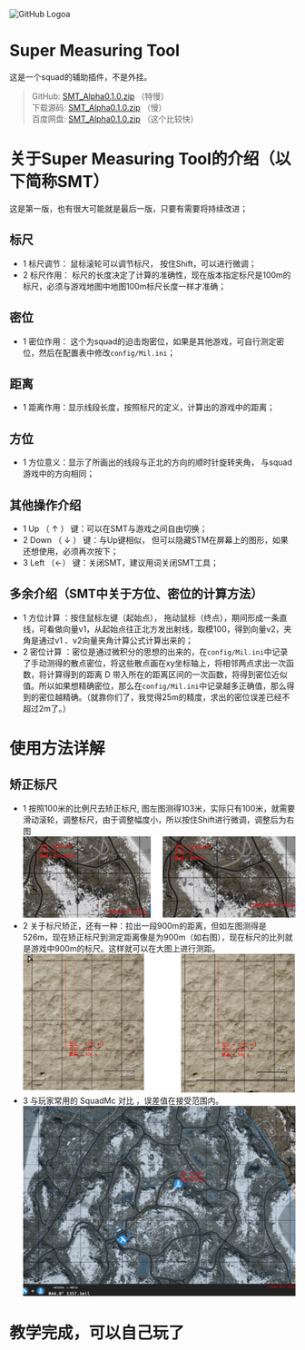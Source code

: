 ![GitHub Logoa](/icon/favicon128_128.ico)
# Super Measuring Tool
这是一个squad的辅助插件，不是外挂。

> GitHub: [SMT_Alpha0.1.0.zip](https://github.com/CppToGo/SquadPlugin/files/3558628/SMT_Alpha0.1.0.zip)  （特慢）  
> 下载源码: [SMT_Alpha0.1.0.zip](https://github.com/CppToGo/SquadPlugin/releases)  （慢）  
> 百度网盘: [SMT_Alpha0.1.0.zip](https://pan.baidu.com/s/1bgAbescZWx21xCuwUH6DsA) （这个比较快）  
# 关于Super Measuring Tool的介绍（以下简称SMT）
这是第一版，也有很大可能就是最后一版，只要有需要将持续改进；
## 标尺
- 1  标尺调节： 鼠标滚轮可以调节标尺， 按住Shift，可以进行微调；
- 2  标尺作用： 标尺的长度决定了计算的准确性，现在版本指定标尺是100m的标尺，必须与游戏地图中地图100m标尺长度一样才准确；
## 密位
- 1 密位作用： 这个为squad的迫击炮密位，如果是其他游戏，可自行测定密位，然后在配置表中修改`config/Mil.ini`；
## 距离
- 1 距离作用：显示线段长度，按照标尺的定义，计算出的游戏中的距离；
## 方位
- 1 方位意义：显示了所画出的线段与正北的方向的顺时针旋转夹角， 与squad游戏中的方向相同；

## 其他操作介绍
- 1    Up   （ ↑ ） 键：可以在SMT与游戏之间自由切换；
- 2 Down （ ↓ ） 键：与Up键相似， 但可以隐藏STM在屏幕上的图形，如果还想使用，必须再次按下；
- 3   Left   （←） 键：关闭SMT，建议用词关闭SMT工具；
## 多余介绍（SMT中关于方位、密位的计算方法）
- 1 方位计算 ：按住鼠标左键（起始点）， 拖动鼠标（终点），期间形成一条直线，可看做向量v1，从起始点往正北方发出射线，取模100，得到向量v2，夹角是通过v1 、v2向量夹角计算公式计算出来的；
- 2 密位计算 ：密位是通过微积分的思想的出来的，在`config/Mil.ini`中记录了手动测得的散点密位，将这些散点画在xy坐标轴上，将相邻两点求出一次函数，将计算得到的距离 D 带入所在的距离区间的一次函数，将得到密位近似值。所以如果想精确密位，那么在`config/Mil.ini`中记录越多正确值，那么得到的密位越精确。（就靠你们了，我觉得25m的精度，求出的密位误差已经不超过2m了。）

# 使用方法详解
## 矫正标尺
- 1 按照100米的比例尺去矫正标尺, 图左图测得103米，实际只有100米，就需要滑动滚轮，调整标尺，由于调整幅度小，所以按住Shift进行微调，调整后为右图
![标尺矫正示意图](/MarkdownResources/标尺示意图.png)
- 2 关于标尺矫正，还有一种：拉出一段900m的距离，但如左图测得是526m，现在矫正标尺到测定距离像是为900m（如右图），现在标尺的比列就是游戏中900m的标尺。这样就可以在大图上进行测距。
![标尺矫正示意图2](/MarkdownResources/标尺矫正2.png)
- 3 与玩家常用的 SquadMc 对比 ，误差值在接受范围内。
![对比示意图](/MarkdownResources/对比示意图.png)

# 教学完成，可以自己玩了
